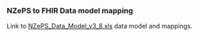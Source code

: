 ### NZePS to FHIR Data model mapping

Link to [NZePS_Data_Model_v3_8.xls](https://github.com/HL7NZ/mdr/raw/master/NZePS_Data_Model_v3_8.xls) data model and mappings.  